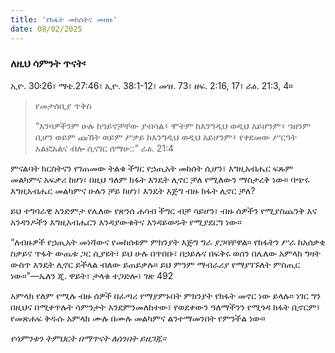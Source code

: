 ```yaml
---
title: 'የክፋት መከሰትና መዘዙ'
date: 08/02/2025
---
```


### ለዚህ ሳምንት ጥናት፡
ኢዮ. 30፡26፣ ማቴ.27:46፣ ኢዮ. 38:1-12፣ መዝ. 73፣ ዘፍ. 2:16, 17፣ ራዕ. 21:3, 4።

> <p>የመታሰቢያ ጥቅስ</p>
> “እንባዎችንም ሁሉ ከዓይኖቻቸው ያብሳል፥ ሞትም ከእንግዲህ ወዲህ አይሆንም፥ ኀዘንም ቢሆን ወይም ጩኸት ወይም ሥቃይ ከእንግዲህ ወዲህ አይሆንም፥ የቀደመው ሥርዓት አልፎአልና ብሎ ሲናገር ሰማሁ::” ራዕ. 21:4

ምናልባት ክርስትናን የገጠመው ትልቁ ችግር የኃጢአት መከሰት ሲሆን፣ እግዚአብሔር ፍጹም መልካምና አፍቃሪ ከሆነ፣ በዚህ ዓለም ክፋት እንዴት ሊኖር ቻለ የሚለውን ማስታረቅ ነው። ባጭሩ እግዚአብሔር መልካምና ሁሉን ቻይ ከሆነ፣ እንዴት እጅግ ብዙ ክፋት ሊኖር ቻለ?

ይህ ተግባራዊ አንድምታ የሌለው የጽንሰ ሐሳብ ችግር ብቻ ሳይሆን፣ ብዙ ሰዎችን የሚያስጨንቅ እና አንዳንዶችን እግዚአብሔርን እንዳያውቁትና እንዳይወዱት የሚያደርግ ነው።

“ለብዙዎች የኃጢአት መነሻውና የመከሰቱም ምክንያት እጅግ ግራ ያጋባቸዋል። የክፋትን ሥራ ከአሰቃቂ ስቃይና ጥፋት ውጤቱ ጋር ሲያዩት፣ ይህ ሁሉ በጥበቡ፣ በኃይሉና በፍቅሩ ወሰን በሌለው አምላክ ግዛት ውስጥ እንዴት ሊኖር ይችላል ብለው ይጠይቃሉ። ይህ ምንም ማብራሪያ የማያገኙለት ምስጢር ነው።”—ኤለን ጂ. ዋይት፣ ታላቁ ተጋድሎ፣ ገጽ 492

አምላክ የለም የሚሉ ብዙ ሰዎች በፈጣሪ የማያምኑበት ምክንያት የክፋት መኖር ነው ይላሉ። ነገር ግን በዚህና በሚቀጥሉት ሳምንታት እንደምንመለከተው፣ የወደቀውን ዓለማችንን የሚጎዳ ክፋት ቢኖርም፣ የመጽሐፍ ቅዱሱ አምላክ ሙሉ በሙሉ መልካምና ልንተማመንበት የምንችል ነው።

_የሳምንቱን ትምህርት በማጥናት ለሰንበት ይዘጋጁ።_